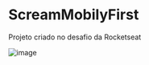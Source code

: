 # ScreamMobilyFirst
Projeto criado no desafio da Rocketseat

![image](https://user-images.githubusercontent.com/2422675/227519068-b749b118-ad2f-48e4-a14f-e1eb0aec8fa8.png)
